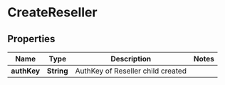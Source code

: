 
# CreateReseller

## Properties
Name | Type | Description | Notes
------------ | ------------- | ------------- | -------------
**authKey** | **String** | AuthKey of Reseller child created | 



